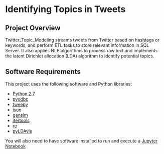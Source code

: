 # Identifying Topics in Tweets

## Project Overview

Twitter_Topic_Modeling streams tweets from Twitter based on hashtags or keywords, and perform ETL tasks to store relevant information in SQL Server. It also applies NLP algorithms to process raw text and implements the latent Dirichlet allocation (LDA) algorithm to identify potential topics.


## Software Requirements

This project uses the following software and Python libraries:

- [Python 2.7](https://www.python.org/download/releases/2.7/)
- [pyodbc](https://mkleehammer.github.io/pyodbc/)
- [tweepy](http://tweepy.readthedocs.io/en/v3.5.0/)
- [json](https://docs.python.org/2/library/json.html)
- [gensim](https://radimrehurek.com/gensim/)
- [itertools](https://docs.python.org/2/library/itertools.html)
- [re](https://docs.python.org/2/library/re.html)
- [pyLDAvis](https://pyldavis.readthedocs.io/en/latest/)

You will also need to have software installed to run and execute a [Jupyter Notebook](http://ipython.org/notebook.html)
